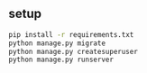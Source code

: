 ## setup

```bash
pip install -r requirements.txt
python manage.py migrate
python manage.py createsuperuser
python manage.py runserver
```
